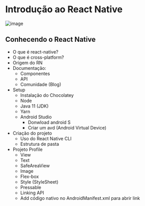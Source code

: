# Introdução ao React Native

![image](https://user-images.githubusercontent.com/48336696/168105366-02583f7a-7efa-49fe-8284-da4377079698.png)

## Conhecendo o React Native
- O que é react-native?
- O que é cross-platform?
- Origem do RN
- Documentação:
  - Componentes
  - API
  - Comunidade (Blog)
- Setup
  - Instalação do Chocolatey
  - Node
  - Java 11 (JDK)
  - Yarn
  - Android Studio
    - Donwload android S
    - Criar um avd (Android Virtual Device)
- Criação do projeto
  - Uso do React Native CLI
  - Estrutura de pasta
- Projeto Profile
  - View
  - Text
  - SafeAreaView
  - Image
  - Flex-box
  - Style (StyleSheet)
  - Pressable
  - Linking API
  - Add código nativo no AndroidManifest.xml para abrir link
